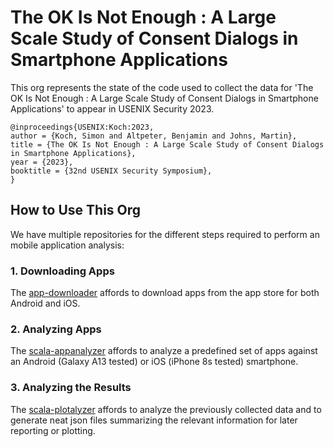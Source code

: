 # The OK Is Not Enough : A Large Scale Study of Consent Dialogs in Smartphone Applications

This org represents the state of the code used to collect the data for 'The OK Is Not Enough : A Large Scale Study of Consent Dialogs in Smartphone Applications' to appear in USENIX Security 2023.


```
@inproceedings{USENIX:Koch:2023,
author = {Koch, Simon and Altpeter, Benjamin and Johns, Martin},
title = {The OK Is Not Enough : A Large Scale Study of Consent Dialogs in Smartphone Applications},
year = {2023},
booktitle = {32nd USENIX Security Symposium},
}
```

## How to Use This Org

We have multiple repositories for the different steps required to perform an mobile application analysis:

### 1. Downloading Apps

The [app-downloader](https://github.com/the-ok-is-not-enough/app-downloader) affords to download apps from the app store for both Android and iOS.


### 2. Analyzing Apps

The [scala-appanalyzer](https://github.com/the-ok-is-not-enough/scala-appanalyzer) affords to analyze a predefined set of apps against an Android (Galaxy A13 tested) or iOS (iPhone 8s tested) smartphone.

### 3. Analyzing the Results

The [scala-plotalyzer]() affords to analyze the previously collected data and to generate neat json files summarizing the relevant information for later reporting or plotting.

